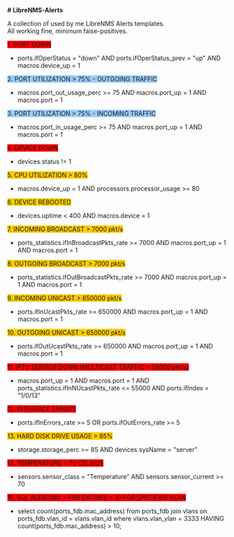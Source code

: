 <p><strong># LibreNMS-Alerts</strong></p>
<p>A collection of used by me LibreNMS Alerts templates. <br />All working fine, minimum false-positives.</p>
<p><span style="background-color: #ff0000;">1. PORT DOWN</span></p>
<ul>
<li>ports.ifOperStatus = "down" AND ports.ifOperStatus_prev = "up" AND macros.device_up = 1</li>
</ul>
<p><span style="background-color: #99ccff;">2. PORT UTILIZATION &gt; 75% - OUTGOING TRAFFIC</span></p>
<ul>
<li>macros.port_out_usage_perc &gt;= 75 AND macros.port_up = 1 AND macros.port = 1</li>
</ul>
<p><span style="background-color: #99ccff;">3. PORT UTILIZATION &gt; 75% - INCOMING TRAFFIC</span></p>
<ul>
<li>macros.port_in_usage_perc &gt;= 75 AND macros.port_up = 1 AND macros.port = 1</li>
</ul>
<p><span style="background-color: #ff0000;">4. DEVICE DOWN</span></p>
<ul>
<li>devices.status != 1</li>
</ul>
<p><span style="background-color: #ffcc00;">5. CPU UTILIZATION &gt; 80%</span></p>
<ul>
<li>macros.device_up = 1 AND processors.processor_usage &gt;= 80</li>
</ul>
<p><span style="background-color: #ffcc00;">6. DEVICE REBOOTED</span></p>
<ul>
<li>devices.uptime &lt; 400 AND macros.device = 1</li>
</ul>
<p><span style="background-color: #ffcc00;">7. INCOMING BROADCAST &gt; 7000 pkt/s</span></p>
<ul>
<li>ports_statistics.ifInBroadcastPkts_rate &gt;= 7000 AND macros.port_up = 1 AND macros.port = 1</li>
</ul>
<p><span style="background-color: #ffcc00;">8. OUTGOING BROADCAST &gt; 7000 pkt/s</span></p>
<ul>
<li>ports_statistics.ifOutBroadcastPkts_rate &gt;= 7000 AND macros.port_up = 1 AND macros.port = 1</li>
</ul>
<p><span style="background-color: #ffcc00;">9. INCOMING UNICAST &gt; 650000 pkt/s</span></p>
<ul>
<li>ports.ifInUcastPkts_rate &gt;= 650000 AND macros.port_up = 1 AND macros.port = 1</li>
</ul>
<p><span style="background-color: #ffcc00;">10. OUTGOING UNICAST &gt; 650000 pkt/s</span></p>
<ul>
<li>ports.ifOutUcastPkts_rate &gt;= 650000 AND macros.port_up = 1 AND macros.port = 1</li>
</ul>
<p><span style="background-color: #ff0000;">11. IPTV SERVICE DOWN (MULTICAST TRAFFIC &lt; 55000 pkt/s)</span></p>
<ul>
<li>macros.port_up = 1 AND macros.port = 1 AND ports_statistics.ifInNUcastPkts_rate <= 55000 AND ports.ifIndex = "1/0/13"</li>
</ul>
<p><span style="background-color: #ff0000;">12. INTERFACE ERRORS</span></p>
<ul>
<li>ports.ifInErrors_rate &gt;= 5 OR ports.ifOutErrors_rate &gt;= 5</li>
</ul>
<p><span style="background-color: #ffcc00;">13. HARD DISK DRIVE USAGE &gt; 85%</span></p>
<ul>
<li>storage.storage_perc &gt;= 85 AND devices.sysName = "server"</li>
</ul>
<p><span style="background-color: #ff0000;">14. TEMPERATURE &gt; 70 CELSIUS</span></p>
<ul>
<li>sensors.sensor_class = "Temperature" AND sensors.sensor_current &gt;= 70</li>
</ul>
<p><span style="background-color: #ff0000;">15. SQL ALERTING &gt; FDB ENTRIES > 10 FOR SPECIFIED VLAN</span></p>
<ul>
<li>select count(ports_fdb.mac_address) from ports_fdb join vlans on ports_fdb.vlan_id = vlans.vlan_id where vlans.vlan_vlan = 3333 HAVING count(ports_fdb.mac_address) > 10;</li>
</ul>
